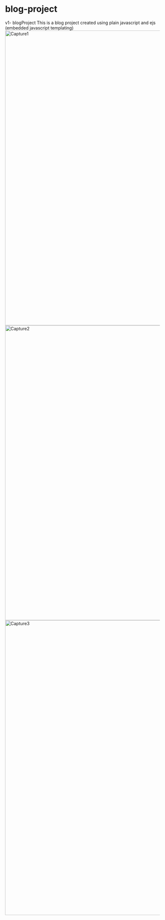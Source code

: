 # blog-project
v1- blogProject
This is a blog project created using plain javascript and ejs (embedded javascript templating)
<img width="960" alt="Capture1" src="https://user-images.githubusercontent.com/87849881/180157777-a0738d2f-4280-48c9-b5bd-9e2fa202d611.PNG">
<img width="960" alt="Capture2" src="https://user-images.githubusercontent.com/87849881/180157819-4240f5dc-e8b0-4f45-8c33-e1754cfbd74b.PNG">
<img width="960" alt="Capture3" src="https://user-images.githubusercontent.com/87849881/180157858-a8d5d7bb-e779-4321-b8b5-d86213424740.PNG">
